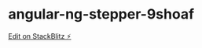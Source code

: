 # angular-ng-stepper-9shoaf

[Edit on StackBlitz ⚡️](https://stackblitz.com/edit/angular-ng-stepper-9shoaf)